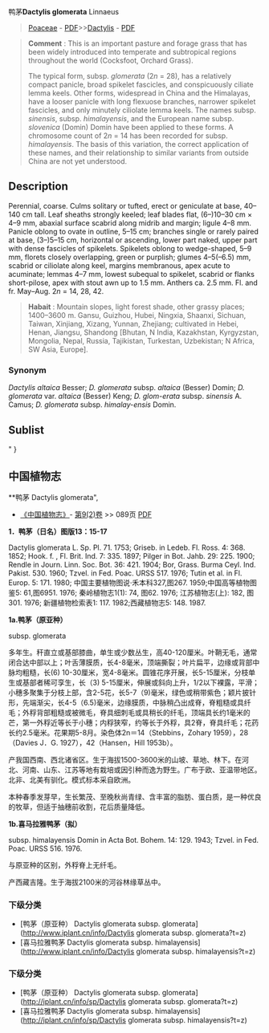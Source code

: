 鸭茅**Dactylis glomerata** Linnaeus

> [Poaceae](http://www.iplant.cn/info/Poaceae?t=foc) - [PDF](http://www.iplant.cn/foc/pdf/Poaceae.pdf)>>[Dactylis](http://www.iplant.cn/info/Dactylis?t=foc) - [PDF](http://www.iplant.cn/foc/pdf/Dactylis.pdf)

> **Comment** : 
> This is an important pasture and forage grass that has been widely introduced into temperate and subtropical regions throughout the world (Cocksfoot, Orchard Grass).
>
> The typical form, subsp. *glomerata* (2*n* = 28), has a relatively compact panicle, broad spikelet fascicles, and conspicuously ciliate lemma keels. Other forms, widespread in China and the Himalayas, have a looser panicle with long flexuose branches, narrower spikelet fascicles, and only minutely ciliolate lemma keels. The names subsp. *sinensis*, subsp. *himalayensis*, and the European name subsp. *slovenica* (Domin) Domin have been applied to these forms. A chromosome count of 2*n* = 14 has been recorded for subsp. *himalayensis*. The basis of this variation, the correct application of these names, and their relationship to similar variants from outside China are not yet understood.

## Description

Perennial, coarse. Culms solitary or tufted, erect or geniculate at base, 40–140 cm tall. Leaf sheaths strongly keeled; leaf blades flat, (6–)10–30 cm × 4–9 mm, abaxial surface scabrid along midrib and margin; ligule 4–8 mm. Panicle oblong to ovate in outline, 5–15 cm; branches single or rarely paired at base, (3–)5–15 cm, horizontal or ascending, lower part naked, upper part with dense fascicles of spikelets. Spikelets oblong to wedge-shaped, 5–9 mm, florets closely overlapping, green or purplish; glumes 4–5(–6.5) mm, scabrid or ciliolate along keel, margins membranous, apex acute to acuminate; lemmas 4–7 mm, lowest subequal to spikelet, scabrid or flanks short-pilose, apex with stout awn up to 1.5 mm. Anthers ca. 2.5 mm. Fl. and fr. May–Aug. 2*n* = 14, 28, 42.

> **Habait** : 
> Mountain slopes, light forest shade, other grassy places; 1400–3600 m. Gansu, Guizhou, Hubei, Ningxia, Shaanxi, Sichuan, Taiwan, Xinjiang, Xizang, Yunnan, Zhejiang; cultivated in Hebei, Henan, Jiangsu, Shandong [Bhutan, N India, Kazakhstan, Kyrgyzstan, Mongolia, Nepal, Russia, Tajikistan, Turkestan, Uzbekistan; N Africa, SW Asia, Europe].

### Synonym
*Dactylis altaica* Besser; *D. glomerata* subsp. *altaica* (Besser) Domin; *D. glomerata* var. *altaica* (Besser) Keng; *D. glom-erata* subsp. *sinensis* A. Camus; *D. glomerata* subsp. *himalay-ensis* Domin.

## Sublist
"
}
## 中国植物志

**鸭茅 Dactylis glomerata",

* [《中国植物志》](http://www.iplant.cn/frps)- [第9(2)卷](http://www.iplant.cn/frps/vol/9(2)) >> 089页 [PDF](http://www.iplant.cn/frps/pdf/9(2)/089.pdf)

**1．鸭茅（日名）图版13：15-17**

Dactylis glomerata L. Sp. Pl. 71. 1753; Griseb. in Ledeb. Fl. Ross. 4: 368. 1852; Hook. f. , Fl. Brit. Ind. 7: 335. 1897; Pilger in Bot. Jahb. 29: 225. 1900; Rendle in Journ. Linn. Soc. Bot. 36: 421. 1904; Bor, Grass. Burma Ceyl. Ind. Pakist. 530. 1960; Tzvel. in Fed. Poac. URSS 517. 1976; Tutin et al. in Fl. Europ. 5: 171. 1980; 中国主要植物图说·禾本科327,图267. 1959;中国高等植物图鉴5: 61,图6951. 1976; 秦岭植物志1(1): 74, 图62. 1976; 江苏植物志(上): 182, 图301. 1976; 新疆植物检索表1: 117. 1982;西藏植物志5: 148. 1987.

**1a.鸭茅（原亚种）**

subsp. glomerata

多年生。秆直立或基部膝曲，单生或少数丛生，高40-120厘米。叶鞘无毛，通常闭合达中部以上；叶舌薄膜质，长4-8毫米，顶端撕裂；叶片扁平，边缘或背部中脉均粗糙，长(6) 10-30厘米，宽4-8毫米。圆锥花序开展，长5-15厘米，分枝单生或基部者稀可孪生，长（3) 5-15厘米，伸展或斜向上升，1/2以下裸露，平滑；小穗多聚集于分枝上部，含2-5花，长5-7（9)毫米，绿色或稍带紫色；颖片披针形，先端渐尖，长4-5（6.5)毫米，边缘膜质，中脉稍凸出成脊，脊粗糙或具纤毛；外稃背部粗糙或被微毛，脊具细刺毛或具稍长的纤毛，顶端具长约1毫米的芒，第一外稃近等长于小穗；内稃狭窄，约等长于外稃，具2脊，脊具纤毛；花药长约2.5毫米。花果期5-8月。染色体2n＝14（Stebbins，Zohary 1959），28（Davies J．G. 1927），42（Hansen，Hill 1953b）。

产我国西南、西北诸省区。生于海拔1500-3600米的山坡、草地、林下。在河北、河南、山东、江苏等地有栽培或因引种而逸为野生。广布于欧、亚温带地区。北非、北美有驯化。模式标本采自欧洲。

本种春季发芽早，生长繁茂、至晚秋尚青绿、含丰富的脂肪、蛋白质，是一种优良的牧草，但适于抽穗前收割，花后质量降低。

**1b.喜马拉雅鸭茅（拟）**

subsp. himalayensis Domin in Acta Bot. Bohem. 14: 129. 1943; Tzvel. in Fed. Poac. URSS 516. 1976.

与原亚种的区别，外稃脊上无纤毛。

产西藏吉隆。生于海拔2100米的河谷林缘草丛中。

### 下级分类
* [鸭茅（原亚种）  Dactylis glomerata subsp. glomerata](http://www.iplant.cn/info/Dactylis glomerata subsp. glomerata?t=z)
* [喜马拉雅鸭茅  Dactylis glomerata subsp. himalayensis](http://www.iplant.cn/info/Dactylis glomerata subsp. himalayensis?t=z)

### 下级分类
* [鸭茅（原亚种）  Dactylis glomerata subsp. glomerata](http://iplant.cn/info/sp/Dactylis glomerata subsp. glomerata?t=z)
* [喜马拉雅鸭茅  Dactylis glomerata subsp. himalayensis](http://iplant.cn/info/sp/Dactylis glomerata subsp. himalayensis?t=z)
